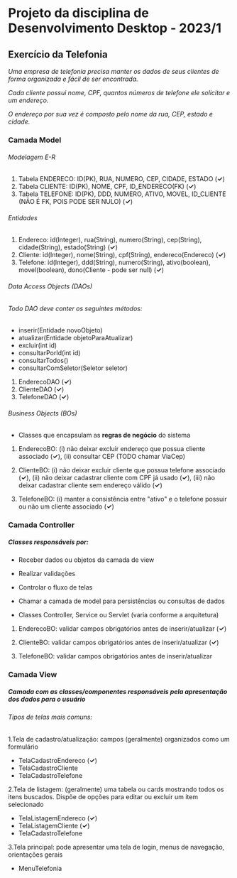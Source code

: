 # Projeto da disciplina de Desenvolvimento Desktop - 2023/1

## Exercício da Telefonia
_Uma empresa de telefonia precisa manter os dados de seus clientes de forma organizada e fácil de ser encontrada._

_Cada cliente possui nome, CPF, quantos números de telefone ele solicitar e um endereço._ 

_O endereço por sua vez é composto pelo nome da rua, CEP, estado e cidade._

### Camada Model
###### Modelagem E-R

1. Tabela ENDERECO: ID(PK), RUA, NUMERO, CEP, CIDADE, ESTADO (<span><strong>&#10003;</strong></span>)
2. Tabela CLIENTE: ID(PK), NOME, CPF, ID_ENDERECO(FK) (<span><strong>&#10003;</strong></span>)
3. Tabela TELEFONE: ID(PK), DDD, NUMERO, ATIVO, MOVEL, ID_CLIENTE (NÃO É FK, POIS PODE SER NULO) (<span><strong>&#10003;</strong></span>)

###### Entidades

1. Endereco: id(Integer), rua(String), numero(String), cep(String), cidade(String), estado(String) (<span><strong>&#10003;</strong></span>)
2. Cliente:  id(Integer), nome(String), cpf(String), endereco(Endereco) (<span><strong>&#10003;</strong></span>)
3. Telefone: id(Integer), ddd(String), numero(String), ativo(boolean), movel(boolean), dono(Cliente - pode ser null) (<span><strong>&#10003;</strong></span>)

###### Data Access Objects (DAOs)
###### Todo DAO deve conter os seguintes métodos: 
* inserir(Entidade novoObjeto)
* atualizar(Entidade objetoParaAtualizar)
* excluir(int id)
* consultarPorId(int id) 
* consultarTodos()
* consultarComSeletor(Seletor seletor)


1. EnderecoDAO (<span><strong>&#10003;</strong></span>)
2. ClienteDAO  (<span><strong>&#10003;</strong></span>)
3. TelefoneDAO (<span><strong>&#10003;</strong></span>)

###### Business Objects (BOs)
* Classes que encapsulam as **regras de negócio** do sistema


1. EnderecoBO: (i) não deixar excluir endereço que possua cliente associado (<span><strong>&#10003;</strong></span>), (ii) consultar CEP (TODO chamar ViaCep)

2. ClienteBO:  (i) não deixar excluir cliente que possua telefone associado  (<span><strong>&#10003;</strong></span>), (ii) não deixar cadastrar cliente com CPF já usado  (<span><strong>&#10003;</strong></span>), (iii) não deixar cadastrar cliente sem endereço válido (<span><strong>&#10003;</strong></span>)

3. TelefoneBO: (i) manter a consistência entre "ativo" e o telefone possuir ou não um cliente associado (<span><strong>&#10003;</strong></span>)

### Camada Controller
##### Classes responsáveis por: 

* Receber dados ou objetos da camada de view

* Realizar validações

* Controlar o fluxo de telas

* Chamar a camada de model para persistências ou consultas de dados

* Classes Controller, Service ou Servlet (varia conforme a arquitetura)


1. EnderecoBO: validar campos obrigatórios antes de inserir/atualizar (<span><strong>&#10003;</strong></span>)

2. ClienteBO: validar campos obrigatórios antes de inserir/atualizar (<span><strong>&#10003;</strong></span>)

3. TelefoneBO: validar campos obrigatórios antes de inserir/atualizar

### Camada View
##### Camada com as classes/componentes responsáveis pela apresentação dos dados para o usuário

###### Tipos de telas mais comuns:
1.Tela de cadastro/atualização: campos (geralmente) organizados como um formulário


* TelaCadastroEndereco (<span><strong>&#10003;</strong></span>)
* TelaCadastroCliente
* TelaCadastroTelefone 


2.Tela de listagem: (geralmente) uma tabela ou cards mostrando todos os itens buscados. Dispõe de opções para editar ou excluir um item selecionado


* TelaListagemEndereco (<span><strong>&#10003;</strong></span>)
* TelaListagemCliente (<span><strong>&#10003;</strong></span>)
* TelaCadastroTelefone 



3.Tela principal: pode apresentar uma tela de login, menus de navegação, orientações gerais

* MenuTelefonia
